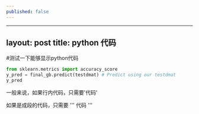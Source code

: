 ```yaml
---
published: false
---
```

---
layout: post
title: python 代码
---


#测试一下能够显示python代码

```python
from sklearn.metrics import accuracy_score
y_pred = final_gb.predict(testdmat) # Predict using our testdmat
y_pred
```

一般来说，如果行内代码，只需要'代码'

如果是成段的代码，只需要
'''
代码
'''
